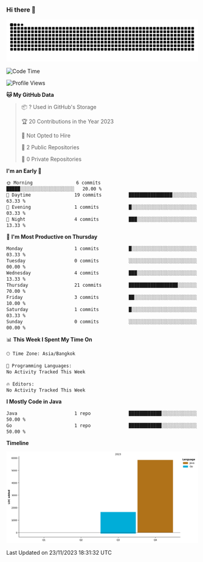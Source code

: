 ### Hi there 👋

<!--
**kevlog/kevlog** is a ✨ _special_ ✨ repository because its `README.md` (this file) appears on your GitHub profile.

Here are some ideas to get you started:

- 🔭 I’m currently working on ...
- 🌱 I’m currently learning ...
- 👯 I’m looking to collaborate on ...
- 🤔 I’m looking for help with ...
- 💬 Ask me about ...
- 📫 How to reach me: ...
- 😄 Pronouns: ...
- ⚡ Fun fact: ...
-->

<picture>
  <source media="(prefers-color-scheme: dark)" srcset="https://raw.githubusercontent.com/kevlog/kevlog/output/github-contribution-grid-snake-dark.svg">
  <source media="(prefers-color-scheme: light)" srcset="https://raw.githubusercontent.com/kevlog/kevlog/output/github-contribution-grid-snake.svg">
  <img alt="github contribution grid snake animation" src="https://raw.githubusercontent.com/kevlog/kevlog/output/github-contribution-grid-snake-dark.svg">
</picture>

<!--START_SECTION:waka-->
![Code Time](http://img.shields.io/badge/Code%20Time-25%20mins-blue)

![Profile Views](http://img.shields.io/badge/Profile%20Views-11-blue)

**🐱 My GitHub Data** 

> 📦 ? Used in GitHub's Storage 
 > 
> 🏆 20 Contributions in the Year 2023
 > 
> 🚫 Not Opted to Hire
 > 
> 📜 2 Public Repositories 
 > 
> 🔑 0 Private Repositories 
 > 
**I'm an Early 🐤** 

```text
🌞 Morning                6 commits           █████░░░░░░░░░░░░░░░░░░░░   20.00 % 
🌆 Daytime                19 commits          ████████████████░░░░░░░░░   63.33 % 
🌃 Evening                1 commits           █░░░░░░░░░░░░░░░░░░░░░░░░   03.33 % 
🌙 Night                  4 commits           ███░░░░░░░░░░░░░░░░░░░░░░   13.33 % 
```
📅 **I'm Most Productive on Thursday** 

```text
Monday                   1 commits           █░░░░░░░░░░░░░░░░░░░░░░░░   03.33 % 
Tuesday                  0 commits           ░░░░░░░░░░░░░░░░░░░░░░░░░   00.00 % 
Wednesday                4 commits           ███░░░░░░░░░░░░░░░░░░░░░░   13.33 % 
Thursday                 21 commits          ██████████████████░░░░░░░   70.00 % 
Friday                   3 commits           ██░░░░░░░░░░░░░░░░░░░░░░░   10.00 % 
Saturday                 1 commits           █░░░░░░░░░░░░░░░░░░░░░░░░   03.33 % 
Sunday                   0 commits           ░░░░░░░░░░░░░░░░░░░░░░░░░   00.00 % 
```


📊 **This Week I Spent My Time On** 

```text
🕑︎ Time Zone: Asia/Bangkok

💬 Programming Languages: 
No Activity Tracked This Week

🔥 Editors: 
No Activity Tracked This Week
```

**I Mostly Code in Java** 

```text
Java                     1 repo              ████████████░░░░░░░░░░░░░   50.00 % 
Go                       1 repo              ████████████░░░░░░░░░░░░░   50.00 % 
```



**Timeline**

![Lines of Code chart](https://raw.githubusercontent.com/kevlog/kevlog/main/assets/bar_graph.png)


 Last Updated on 23/11/2023 18:31:32 UTC
<!--END_SECTION:waka-->
